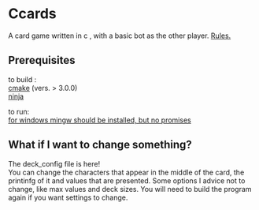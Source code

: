 # Ccards
A card game written in c , with a basic bot as the  other player. [Rules.](rules.md)
## Prerequisites
to build : \
     [cmake](https://cmake.org/) (vers. > 3.0.0) \
     [ninja](https://github.com/ninja-build/ninja)

 to run: \
  [for windows mingw should be installed, but no promises](https://dev.to/gamegods3/how-to-install-gcc-in-windows-10-the-easier-way-422j)

## What if I want to change something?
The deck_config file is here! \
You can change the characters that appear in the middle of the card, the printinfg of it and values that are presented.
Some options I advice not to change, like max values and deck sizes. 
You will need to build the program again if you want settings to change.